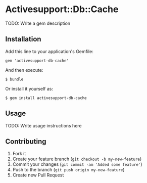 # Activesupport::Db::Cache

TODO: Write a gem description

## Installation

Add this line to your application's Gemfile:

    gem 'activesupport-db-cache'

And then execute:

    $ bundle

Or install it yourself as:

    $ gem install activesupport-db-cache

## Usage

TODO: Write usage instructions here

## Contributing

1. Fork it
2. Create your feature branch (`git checkout -b my-new-feature`)
3. Commit your changes (`git commit -am 'Added some feature'`)
4. Push to the branch (`git push origin my-new-feature`)
5. Create new Pull Request
